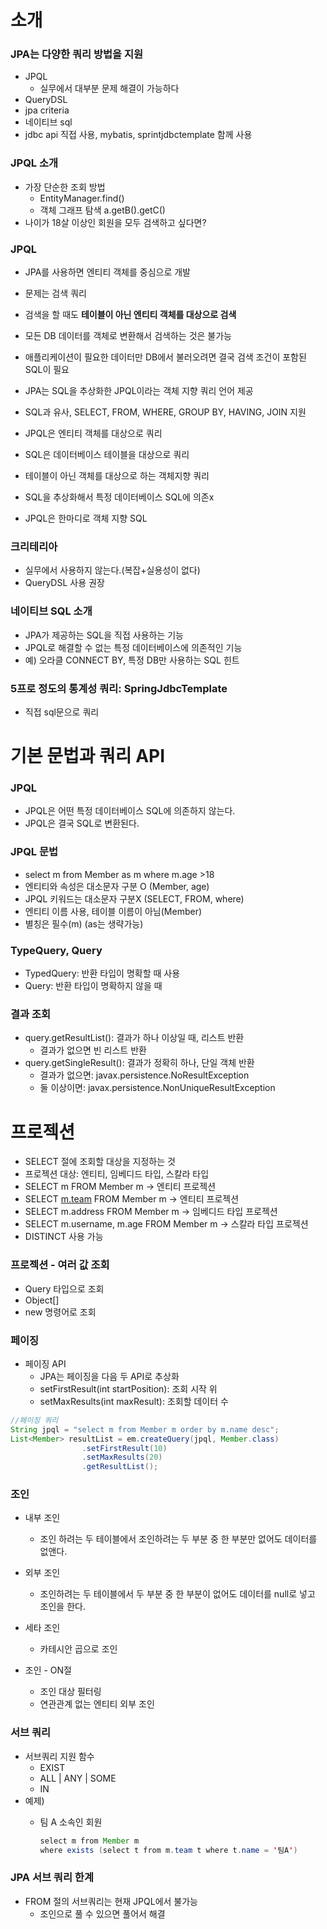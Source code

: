 # 소개

### JPA는 다양한 쿼리 방법을 지원

- JPQL
    - 실무에서 대부분 문제 해결이 가능하다
- QueryDSL
- jpa criteria
- 네이티브 sql
- jdbc api 직접 사용, mybatis, sprintjdbctemplate 함께 사용

### JPQL 소개

- 가장 단순한 조회 방법
    - EntityManager.find()
    - 객체 그래프 탐색 a.getB().getC()
- 나이가 18살 이상인 회원을 모두 검색하고 싶다면?

### JPQL

- JPA를 사용하면 엔티티 객체를 중심으로 개발
- 문제는 검색 쿼리
- 검색을 할 때도 **테이블이 아닌 엔티티 객체를 대상으로 검색**
- 모든 DB 데이터를 객체로 변환해서 검색하는 것은 불가능
- 애플리케이션이 필요한 데이터만 DB에서 불러오려면 결국 검색 조건이 포함된 SQL이 필요

- JPA는 SQL을 추상화한 JPQL이라는 객체 지향 쿼리 언어 제공
- SQL과 유사, SELECT, FROM, WHERE, GROUP BY, HAVING, JOIN 지원
- JPQL은 엔티티 객체를 대상으로 쿼리
- SQL은 데이터베이스 테이블을 대상으로 쿼리

- 테이블이 아닌 객체를 대상으로 하는 객체지향 쿼리
- SQL을 추상화해서 특정 데이터베이스 SQL에 의존x
- JPQL은 한마디로 객체 지향 SQL

### 크리테리아

- 실무에서 사용하지 않는다.(복잡+실용성이 없다)
- QueryDSL 사용 권장

### 네이티브 SQL 소개

- JPA가 제공하는 SQL을 직접 사용하는 기능
- JPQL로 해결할 수 없는 특정 데이터베이스에 의존적인 기능
- 예) 오라클 CONNECT BY, 특정 DB만 사용하는 SQL 힌트

### 5프로 정도의 통계성 쿼리: SpringJdbcTemplate

- 직접 sql문으로 쿼리

# 기본 문법과 쿼리 API

### JPQL

- JPQL은 어떤 특정 데이터베이스 SQL에 의존하지 않는다.
- JPQL은 결국 SQL로 변환된다.

### JPQL 문법

- select m from Member as m where m.age >18
- 엔티티와 속성은 대소문자 구분 O (Member, age)
- JPQL 키워드는 대소문자 구분X (SELECT, FROM, where)
- 엔티티 이름 사용, 테이블 이름이 아님(Member)
- 별칭은 필수(m) (as는 생략가능)

### TypeQuery, Query

- TypedQuery: 반환 타입이 명확할 때 사용
- Query: 반환 타입이 명확하지 않을 때

### 결과 조회

- query.getResultList(): 결과가 하나 이상일 때, 리스트 반환
    - 결과가 없으면 빈 리스트 반환
- query.getSingleResult(): 결과가 정확히 하나, 단일 객체 반환
    - 결과가 없으면: javax.persistence.NoResultException
    - 둘 이상이면: javax.persistence.NonUniqueResultException

# 프로젝션

- SELECT 절에 조회할 대상을 지정하는 것
- 프로젝션 대상: 엔티티, 임베디드 타입, 스칼라 타입
- SELECT m FROM Member m → 엔티티 프로젝션
- SELECT [m.team](http://m.team) FROM Member m → 엔티티 프로젝션
- SELECT m.address FROM Member m → 임베디드 타입 프로젝션
- SELECT m.username, m.age FROM Member m → 스칼라 타입 프로젝션
- DISTINCT 사용 가능

### 프로젝션 - 여러 값 조회

- Query 타입으로 조회
- Object[]
- new 명령어로 조회

### 페이징

- 페이징 API
    - JPA는 페이징을 다음 두 API로 추상화
    - setFirstResult(int startPosition): 조회 시작 위
    - setMaxResults(int maxResult): 조회할 데이터 수
    

```java
//페이징 쿼리
String jpql = "select m from Member m order by m.name desc";
List<Member> resultList = em.createQuery(jpql, Member.class)
				.setFirstResult(10)
				.setMaxResults(20)
				.getResultList();
```

### 조인

- 내부 조인
    - 조인 하려는 두 테이블에서 조인하려는 두 부분 중 한 부분만 없어도 데이터를 없앤다.
- 외부 조인
    - 조인하려는 두 테이블에서 두 부분 중 한 부분이 없어도 데이터를 null로 넣고 조인을 한다.
- 세타 조인
    - 카테시안 곱으로 조인

- 조인 - ON절
    - 조인 대상 필터링
    - 연관관계 없는 엔티티 외부 조인

### 서브 쿼리

- 서브쿼리 지원 함수
    - EXIST
    - ALL | ANY | SOME
    - IN
- 예제)
    - 팀 A 소속인 회원
        
        ```java
        select m from Member m
        where exists (select t from m.team t where t.name = '팀A')
        ```
        

### JPA 서브 쿼리 한계

- FROM 절의 서브쿼리는 현재 JPQL에서 불가능
    - 조인으로 풀 수 있으면 풀어서 해결